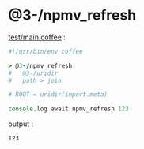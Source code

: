 [‼️]: ✏️README.mdt

# @3-/npmv_refresh

[test/main.coffee](./test/main.coffee) :

```coffee
#!/usr/bin/env coffee

> @3-/npmv_refresh
#   @3-/uridir
#   path > join

# ROOT = uridir(import.meta)

console.log await npmv_refresh 123
```

output :

```
123
```
